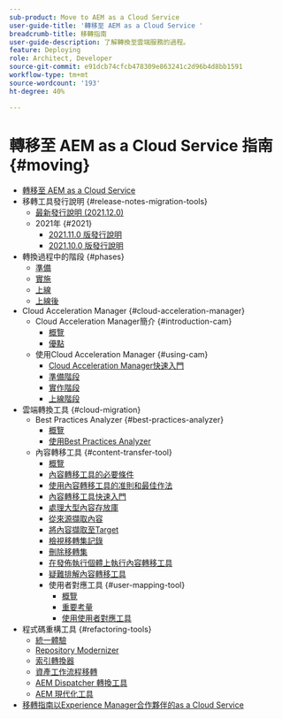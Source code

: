 ```yaml
---
sub-product: Move to AEM as a Cloud Service
user-guide-title: '轉移至 AEM as a Cloud Service '
breadcrumb-title: 移轉指南
user-guide-description: 了解轉換至雲端服務的過程。
feature: Deploying
role: Architect, Developer
source-git-commit: e91dcb74cfcb478309e863241c2d96b4d8bb1591
workflow-type: tm+mt
source-wordcount: '193'
ht-degree: 40%

---
```



# 轉移至 AEM as a Cloud Service 指南 {#moving}

+ [轉移至 AEM as a Cloud Service ](/help/move-to-cloud-service/home.md)
+ 移轉工具發行說明 {#release-notes-migration-tools}
   + [最新發行說明 (2021.12.0)](/help/move-to-cloud-service/release-notes/release-notes-migration-tools-current.md)
   + 2021年 {#2021}
      + [2021.11.0 版發行說明](/help/move-to-cloud-service/release-notes/release-notes-migration-tools-2021-11-0.md)
      + [2021.10.0 版發行說明](/help/move-to-cloud-service/release-notes/release-notes-migration-tools-2021-10-0.md)
+ 轉換過程中的階段 {#phases}
   + [準備](/help/move-to-cloud-service/migration-readiness.md)
   + [實施](/help/move-to-cloud-service/migration-implementation.md)
   + [上線](/help/move-to-cloud-service/migration-go-live.md)
   + [上線後](/help/move-to-cloud-service/migration-post-go-live.md)
+ Cloud Acceleration Manager {#cloud-acceleration-manager}
   + Cloud Acceleration Manager簡介 {#introduction-cam}
      + [概覽](/help/move-to-cloud-service/cloud-acceleration-manager/introduction/overview-cam.md)
      + [優點](/help/move-to-cloud-service/cloud-acceleration-manager/introduction/benefits-cam.md)
   + 使用Cloud Acceleration Manager {#using-cam}
      + [Cloud Acceleration Manager快速入門](/help/move-to-cloud-service/cloud-acceleration-manager/using-cam/getting-started-cam.md)
      + [準備階段](/help/move-to-cloud-service/cloud-acceleration-manager/using-cam/cam-readiness-phase.md)
      + [實作階段](/help/move-to-cloud-service/cloud-acceleration-manager/using-cam/cam-implementation-phase.md)
      + [上線階段](/help/move-to-cloud-service/cloud-acceleration-manager/using-cam/cam-golive-phase.md)
+ 雲端轉換工具 {#cloud-migration}
   + Best Practices Analyzer {#best-practices-analyzer}
      + [概覽](/help/move-to-cloud-service/best-practices-analyzer/overview-best-practices-analyzer.md)
      + [使用Best Practices Analyzer](/help/move-to-cloud-service/best-practices-analyzer/using-best-practices-analyzer.md)
   + 內容轉移工具 {#content-transfer-tool}
      + [概覽](/help/move-to-cloud-service/content-transfer-tool/using-content-transfer-tool/overview-content-transfer-tool.md)
      + [內容轉移工具的必要條件](/help/move-to-cloud-service/content-transfer-tool/using-content-transfer-tool/prerequisites-content-transfer-tool.md)
      + [使用內容轉移工具的准則和最佳作法](/help/move-to-cloud-service/content-transfer-tool/using-content-transfer-tool/guidelines-best-practices-content-transfer-tool.md)
      + [內容轉移工具快速入門](/help/move-to-cloud-service/content-transfer-tool/using-content-transfer-tool/getting-started-content-transfer-tool.md)
      + [處理大型內容存放庫](/help/move-to-cloud-service/content-transfer-tool/using-content-transfer-tool/handling-large-content-repositories.md)
      + [從來源擷取內容](/help/move-to-cloud-service/content-transfer-tool/using-content-transfer-tool/extracting-content.md)
      + [將內容擷取至Target](/help/move-to-cloud-service/content-transfer-tool/using-content-transfer-tool/ingesting-content.md)
      + [檢視移轉集記錄](/help/move-to-cloud-service/content-transfer-tool/using-content-transfer-tool/viewing-logs.md)
      + [刪除移轉集](/help/move-to-cloud-service/content-transfer-tool/using-content-transfer-tool/deleting-migrationset.md)
      + [在發佈執行個體上執行內容轉移工具](/help/move-to-cloud-service/content-transfer-tool/using-content-transfer-tool/running-content-transfer-tool-publish-instance.md)
      + [疑難排解內容轉移工具](/help/move-to-cloud-service/content-transfer-tool/using-content-transfer-tool/troubleshooting-content-transfer-tool.md)
      + 使用者對應工具 {#user-mapping-tool}
         + [概覽](/help/move-to-cloud-service/content-transfer-tool/user-mapping-tool/overview-user-mapping-tool.md)
         + [重要考量](/help/move-to-cloud-service/content-transfer-tool/user-mapping-tool/considerations-user-mapping-tool.md)
         + [使用使用者對應工具](/help/move-to-cloud-service/content-transfer-tool/user-mapping-tool/using-user-mapping-tool.md)
+ 程式碼重構工具 {#refactoring-tools}
   + [統一體驗](/help/move-to-cloud-service/unified-experience.md)
   + [Repository Modernizer](/help/move-to-cloud-service/refactoring-tools/repo-modernizer.md)
   + [索引轉換器](/help/move-to-cloud-service/refactoring-tools/index-converter.md)
   + [資產工作流程移轉](/help/move-to-cloud-service/moving-to-aem-assets/asset-workflow-migration-tool.md)
   + [AEM Dispatcher 轉換工具](/help/move-to-cloud-service/refactoring-tools/dispatcher-transformation-utility-tools.md)
   + [AEM 現代化工具](/help/move-to-cloud-service/refactoring-tools/aem-modernization-tools.md)
+ [移轉指南以Experience Manager合作夥伴的as a Cloud Service](/help/move-to-cloud-service/getting-started.md)
